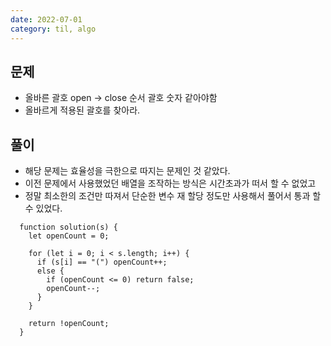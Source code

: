 ```yaml
---
date: 2022-07-01
category: til, algo
---
```


## 문제

- 올바른 괄호 open -> close 순서 괄호 숫자 같아야함
- 올바르게 적용된 괄호를 찾아라.

## 풀이

- 해당 문제는 효율성을 극한으로 따지는 문제인 것 같았다.
- 이전 문제에서 사용했었던 배열을 조작하는 방식은 시간초과가 떠서 할 수 없었고
- 정말 최소한의 조건만 따져서 단순한 변수 재 할당 정도만 사용해서 풀어서 통과 할 수 있었다.

```
  function solution(s) {
    let openCount = 0;

    for (let i = 0; i < s.length; i++) {
      if (s[i] == "(") openCount++;
      else {
        if (openCount <= 0) return false;
        openCount--;
      }
    }

    return !openCount;
  }
```
